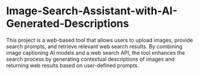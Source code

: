 # Image-Search-Assistant-with-AI-Generated-Descriptions
This project is a web-based tool that allows users to upload images, provide search prompts, and retrieve relevant web search results. By combining image captioning AI models and a web search API, the tool enhances the search process by generating contextual descriptions of images and returning web results based on user-defined prompts.
